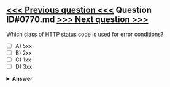 [<<< Previous question <<<](0769.md)   Question ID#0770.md   [>>> Next question >>>](0771.md)
---

Which class of HTTP status code is used for error conditions?

- [ ] A) 5xx
- [ ] B) 2xx
- [ ] C) 1xx
- [ ] D) 3xx

<details><summary><b>Answer</b></summary>
<p>
  Answer: <strong>A</strong>
</p>
</details>
